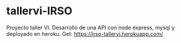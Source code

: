 # tallervi-IRSO
Proyecto taller VI. Desarrollo de una API con node express, mysql y deployado en heroku. 
Get: https://irso-tallervi.herokuapp.com/
